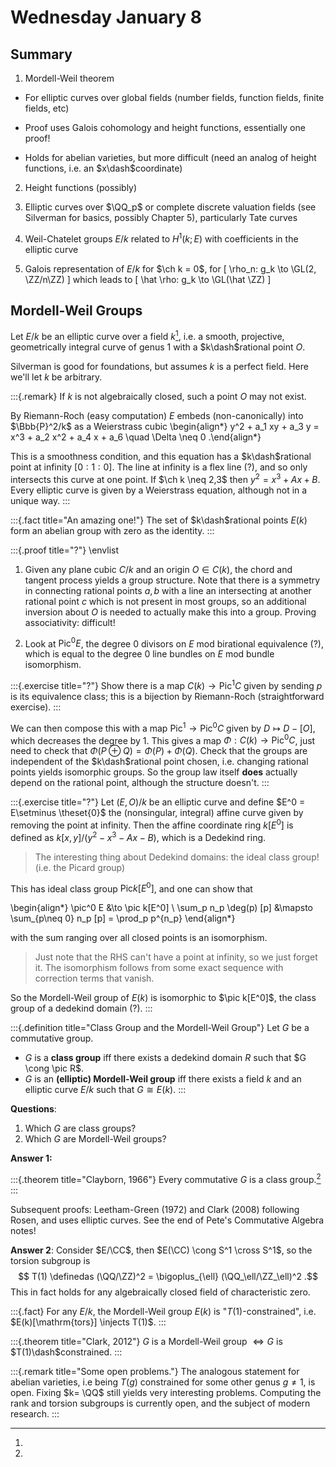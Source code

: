 # Wednesday January 8

## Summary

1. Mordell-Weil theorem

  - For elliptic curves over global fields (number fields, function fields, finite fields, etc)
  
  - Proof uses Galois cohomology and height functions, essentially one proof!
  
  - Holds for abelian varieties, but more difficult (need an analog of height functions, i.e. an $x\dash$coordinate)

2. Height functions (possibly)

3. Elliptic curves over $\QQ_p$ or complete discrete valuation fields (see Silverman for basics, possibly Chapter 5), particularly Tate curves

4. Weil-Chatelet groups $E/k$ related to $H^1(k; E)$ with coefficients in the elliptic curve

5. Galois representation of $E/k$ for $\ch k = 0$, for 
  \[
  \rho_n: g_k \to \GL(2, \ZZ/n\ZZ)
  \]
  which leads to 
  \[
  \hat \rho: g_k \to \GL(\hat \ZZ)
  \]

## Mordell-Weil Groups

Let $E/k$ be an elliptic curve over a field $k$[^note_on_fields], i.e. a smooth, projective, geometrically integral curve of genus 1 with a $k\dash$rational point $O$.

[^note_on_fields]:
Silverman is good for foundations, but assumes $k$ is a perfect field.
Here we'll let $k$ be arbitrary.

:::{.remark}
If $k$ is not algebraically closed, such a point $O$ may not exist.

By Riemann-Roch (easy computation) $E$ embeds (non-canonically) into $\Bbb{P}^2/k$ as a Weierstrass cubic 
\begin{align*}
y^2 + a_1 xy + a_3 y = x^3 + a_2 x^2 + a_4 x + a_6 \quad \Delta \neq 0
.\end{align*}

This is a smoothness condition, and this equation has a $k\dash$rational point at infinity $[0: 1: 0]$.
The line at infinity is a flex line (?), and so only intersects this curve at one point.
If $\ch k \neq 2,3$ then $y^2 = x^3 + Ax + B$.
Every elliptic curve is given by a Weierstrass equation, although not in a unique way.
:::


:::{.fact title="An amazing one!"}
The set of $k\dash$rational points $E(k)$ form an abelian group with zero as the identity.
:::

:::{.proof title="?"}
\envlist

1. Given any plane cubic $C/k$ and an origin $O \in C(k)$, the chord and tangent process yields a group structure.
  Note that there is a symmetry in connecting rational points $a, b$ with a line an intersecting at another rational point $c$ which is not present in most groups, so an additional inversion about $O$ is needed to actually make this into a group. 
  Proving associativity: difficult!

2. Look at $\mathrm{Pic}^0 E$, the degree 0 divisors on $E$ mod birational equivalence (?), which is equal to the degree 0 line bundles on $E$ mod bundle isomorphism.


:::{.exercise title="?"}
Show there is a map $C(k) \to \mathrm{Pic}^1 C$ given by sending $p$ is its equivalence class; this is a bijection by Riemann-Roch (straightforward exercise).
:::

We can then compose this with a map $\mathrm{Pic}^1 \to \mathrm{Pic}^0 C$ given by $D \mapsto D - [O]$, which decreases the degree by 1.
This gives a map $\Phi: C(k) \to \mathrm{Pic}^0 C$, just need to check that $\Phi(P \oplus Q) = \Phi(P) + \Phi(Q)$.
Check that the groups are independent of the $k\dash$rational point chosen, i.e. changing rational points yields isomorphic groups.
So the group law itself **does** actually depend on the rational point, although the structure doesn't.
:::

:::{.exercise title="?"}
Let $(E, O)/k$ be an elliptic curve and define $E^0 = E\setminus \theset{0}$ the (nonsingular, integral) affine curve given by removing the point at infinity.
Then the affine coordinate ring $k[E^0]$ is defined as $k[x, y]/(y^2 -x^3 - Ax - B)$, which is a Dedekind ring.

> The interesting thing about Dedekind domains: the ideal class group! (i.e. the Picard group)

This has ideal class group $\mathrm{Pic} k[E^0]$, and one can show that

\begin{align*}
\pic^0 E &\to \pic k[E^0] \\
\sum_p n_p \deg(p) [p] &\mapsto \sum_{p\neq 0} n_p [p] = \prod_p p^{n_p}
\end{align*}

with the sum ranging over all closed points is an isomorphism.

> Just note that the RHS can't have a point at infinity, so we just forget it.
> The isomorphism follows from some exact sequence with correction terms that vanish.

So the Mordell-Weil group of $E(k)$ is isomorphic to $\pic k[E^0]$, the class group of a dedekind domain (?).
:::

:::{.definition title="Class Group and the Mordell-Weil Group"}
Let $G$ be a commutative group.

- $G$ is a **class group** iff there exists a dedekind domain $R$ such that $G \cong \pic R$.
- $G$ is an **(elliptic) Mordell-Weil group** iff there exists a field $k$ and an elliptic curve $E/k$ such that $G \cong E(k)$.
:::

**Questions**:

1. Which $G$ are class groups?
2. Which $G$ are Mordell-Weil groups?

**Answer 1:**

:::{.theorem title="Clayborn, 1966"}
Every commutative $G$ is a class group.[^comm_alg_ref_1]
:::


[^comm_alg_ref_1]: 
Subsequent proofs: Leetham-Green (1972) and Clark (2008) following Rosen, and uses elliptic curves. See the end of Pete's Commutative Algebra notes!

**Answer 2**:
Consider $E/\CC$, then $E(\CC) \cong S^1 \cross S^1$, so the torsion subgroup is 
$$
T(1) \definedas (\QQ/\ZZ)^2 = \bigoplus_{\ell} (\QQ_\ell/\ZZ_\ell)^2
.$$
This in fact holds for any algebraically closed field of characteristic zero.

:::{.fact}
For any $E/k$, the Mordell-Weil group $E(k)$ is "$T(1)$-constrained", i.e. $E(k)[\mathrm{tors}] \injects T(1)$.
:::

:::{.theorem title="Clark, 2012"}
$G$ is a Mordell-Weil group $\iff G$ is $T(1)\dash$constrained.
:::

:::{.remark title="Some open problems."}
The analogous statement for abelian varieties, i.e being $T(g)$ constrained for some other genus $g\neq 1$, is open.
Fixing $k= \QQ$ still yields very interesting problems. 
Computing the rank and torsion subgroups is currently open, and the subject of modern research.
:::

